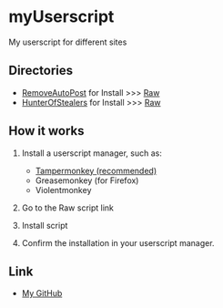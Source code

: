 # myUserscript

My userscript for different sites

## Directories

- [RemoveAutoPost](https://github.com/ruslan-00/publicScripts/tree/main/RemoveAutoPost) for Install >>> [Raw](https://github.com/ruslan-00/publicScripts/raw/refs/heads/main/RemoveAutoPost/RemoveAutoPost.user.js)
- [HunterOfStealers](https://github.com/ruslan-00/publicScripts/tree/main/HunterOfStealers) for Install >>> [Raw](https://github.com/ruslan-00/publicScripts/raw/refs/heads/main/HunterOfStealers/HunterOfStealers.user.js)
  
## How it works
1. Install a userscript manager, such as:
    - [Tampermonkey (recommended)](https://www.tampermonkey.net/index.php?locale=en)
    - Greasemonkey (for Firefox)
    - Violentmonkey

2. Go to the Raw script link
  
4. Install script

5. Confirm the installation in your userscript manager.

## Link
- [My GitHub](https://ruslan-00.github.io/publicScripts/)
